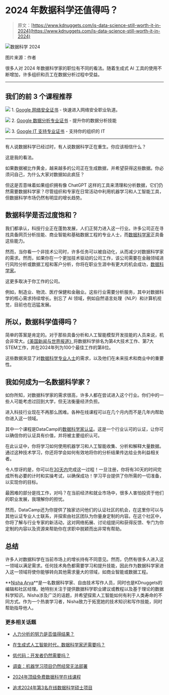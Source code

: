# 2024 年数据科学还值得吗？

> 原文：[https://www.kdnuggets.com/is-data-science-still-worth-it-in-2024](https://www.kdnuggets.com/is-data-science-still-worth-it-in-2024)

![数据科学 2024](../Images/cbf64213a469134c6d3499d7c1be6032.png)

图片来源：作者

很多人对 2024 年数据科学家的职位有不同的看法。随着生成式 AI 工具的使用不断增加，许多组织和员工在数据分析过程中受益。

* * *

## 我们的前 3 个课程推荐

![](../Images/0244c01ba9267c002ef39d4907e0b8fb.png) 1\. [Google 网络安全证书](https://www.kdnuggets.com/google-cybersecurity) - 快速进入网络安全职业轨道。

![](../Images/e225c49c3c91745821c8c0368bf04711.png) 2\. [Google 数据分析专业证书](https://www.kdnuggets.com/google-data-analytics) - 提升你的数据分析技能

![](../Images/0244c01ba9267c002ef39d4907e0b8fb.png) 3\. [Google IT 支持专业证书](https://www.kdnuggets.com/google-itsupport) - 支持你的组织的 IT

* * *

有人说数据科学已经过时，有人说数据科学正在重生。你应该相信什么？

这是我的看法。

如果数据被比作黄金，越来越多的公司正在生成数据，并希望获得这些数据。你必须问自己，为什么大家对数据如此疯狂？

但这是否意味着如果组织拥有像 ChatGPT 这样的工具来清理和分析数据，它们仍然需要数据科学家？尽管组织和专家在日常活动中利用机器学习和人工智能工具，但数据科学市场仍然有明显的增长趋势。

## 数据科学是否过度饱和？

我们都承认，科技行业正在蓬勃发展，人们正努力进入这一行业。许多公司正在寻找具备网页分析技能、商业智能和基础数据工程的专业人士，而[数据科学家](https://datacamp.pxf.io/75Yn9A)正具备这些能力。

然而，当你看一个非技术公司时，许多任务可以被自动化，从而减少对数据科学家的需求。然而，如果你在一个更加技术驱动的公司工作，该公司需要在金融领域进行风险分析或数据工程和客户分析，你将在职业生涯中有更大的机会成功，[数据科学家](https://datacamp.pxf.io/75Yn9A)。

这更多取决于你工作的公司。

例如，制造业、物流、医疗保健和金融业。这些行业需要分析服务，其中对数据科学的核心需求持续增长。别忘了 AI 领域，例如自然语言处理（NLP）和计算机视觉，目前也在迅猛发展。

## 所以，数据科学值得吗？

简单的答案是肯定的。对于那些具备分析和人工智能模型开发技能的人员来说，机会非常大。[《美国新闻与世界报道》](https://money.usnews.com/careers/best-jobs/data-scientist)将数据科学排名为第4大技术工作、第7大STEM工作，并在2024年列为100个最佳工作的第8位。

这些数据突显了对[数据科学专业人士](https://datacamp.pxf.io/75Yn9A)的需求，以及他们在未来技术和商业中的重要性。

## 我如何成为一名数据科学家？

如你所知，对数据科学家的需求很高，许多人都在尝试进入这个行业。你们中的一些人可能考虑过回到大学，但无法衡量经济负担。

进入科技行业现在不再那么困难。各种在线课程可以在几个月内而不是几年内帮助你进入这一领域。

其中一个课程是DataCamp的[数据科学家认证](https://datacamp.pxf.io/75Yn9A)。这是一个行业认可的认证，让你可以确信你的认证具有价值，并将被主要组织认可。

在此认证中，你将学习如何使用机器学习和人工智能收集、分析和解释大量数据。通过这种技术学习，你还将学会如何有效地将你的分析结果传达给业务利益相关者。

令人惊讶的是，你可以在[30天内](https://datacamp.pxf.io/75Yn9A)完成这一过程！一旦注册，你将有30天的时间完成所有必要的计时和实操考试，以确保成功！学习平台提供了你所需的一切准备，以实现你的目标。

最困难的部分是找工作，对吗？在当前经济和就业市场中，很多人害怕投资于他们的职业发展，我理解你的担忧。

然而，DataCamp还为你提供了独家访问他们的认证社区的机会，在这里你可以与其他认证专业人士联系，并探索由社区团队为你量身定制的内容。在这个社区中，你将了解与行业专家的新活动，这对网络拓展、讨论组提问和获得反馈、专门为你定制的内容以及资源来帮助你在求职中脱颖而出非常有帮助。

## 总结

许多人对数据科学在当前市场上的增长持有不同意见。然而，仍然有很多人进入这一领域以满足需求。任何技术角色都需要学习和提升技能，因此作为数据科学家进入这一领域将使你能够转向其他需求量大的领域，如商业智能或数据工程。

[](https://www.linkedin.com/in/nisha-arya-ahmed/)**[Nisha Arya](https://www.linkedin.com/in/nisha-arya-ahmed/)**是一名数据科学家、自由技术写作人员，同时也是KDnuggets的编辑和社区经理。她特别关注于提供数据科学职业建议或教程以及基于理论的数据科学知识。Nisha涉及广泛的话题，并希望探索人工智能如何有利于人类寿命的不同方式。作为一个热衷学习者，Nisha致力于拓宽她的技术知识和写作技能，同时帮助指导他人。

### 更多相关话题

+   [人力分析的努力是否值得结果？](https://www.kdnuggets.com/2022/09/efforts-people-analytics-worth-outcome.html)

+   [在生成式人工智能时代，数据科学家还需要吗？](https://www.kdnuggets.com/2023/06/data-scientists-still-needed-age-generative-ai.html)

+   [低代码：开发者仍然需要吗？](https://www.kdnuggets.com/2022/04/low-code-developers-still-needed.html)

+   [调查：机器学习项目仍然经常无法部署](https://www.kdnuggets.com/survey-machine-learning-projects-still-routinely-fail-to-deploy)

+   [2024年顶级免费数据科学在线课程](https://www.kdnuggets.com/top-free-data-science-online-courses-for-2024)

+   [追求2024年第3名在线数据科学硕士项目](https://www.kdnuggets.com/2024/05/baypath/pursue-a-masters-in-data-science-with-the-3-rd-best-online-program)
